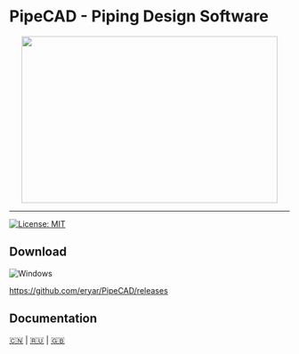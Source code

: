 # PipeCAD - Piping Design Software

<p align="center">
  <img width="460" height="300" src="https://github.com/rompik/PipeCAD/blob/main/data/screenshots/000.png">
</p>

***

[![License: MIT](https://img.shields.io/badge/License-MIT-yellow.svg)](https://opensource.org/licenses/MIT)

## Download
![Windows](https://img.shields.io/badge/Windows-0078D6?style=for-the-badge&logo=windows&logoColor=white)

https://github.com/eryar/PipeCAD/releases



## Documentation
 [:cn:](./data/docs/cn/README.md) | [:ru:](./data/docs/ru/README.md) | [:uk:](./data/docs/en/README.md)

